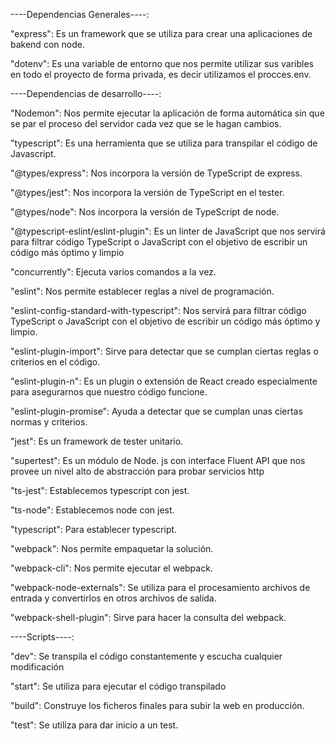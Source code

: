 ----Dependencias Generales----:

"express": Es un framework que se utiliza para crear una aplicaciones de bakend con node.

"dotenv": Es una variable de entorno que nos permite utilizar sus varibles en todo el proyecto de forma privada, es decir utilizamos el procces.env.




----Dependencias de desarrollo----:

"Nodemon": Nos permite ejecutar la aplicación de forma automática sin que se par el proceso del servidor cada vez que se le hagan cambios.

"typescript": Es una herramienta que se utiliza para transpilar el código de Javascript.

"@types/express": Nos incorpora la versión de TypeScript de express.

"@types/jest": Nos incorpora la versión de TypeScript en el tester.

"@types/node": Nos incorpora la versión de TypeScript de node.

"@typescript-eslint/eslint-plugin": Es un linter de JavaScript que nos servirá para filtrar código TypeScript o JavaScript con el objetivo de escribir un código más óptimo y limpio

"concurrently": Ejecuta varios comandos a la vez.

"eslint": Nos permite establecer reglas a nivel de programación.

"eslint-config-standard-with-typescript": Nos servirá para filtrar código TypeScript o JavaScript con el objetivo de escribir un código más óptimo y limpio. 

"eslint-plugin-import": Sirve para detectar que se cumplan ciertas reglas o criterios en el código.

"eslint-plugin-n": Es un plugin o extensión de React creado especialmente para asegurarnos que nuestro código funcione.

"eslint-plugin-promise": Ayuda a detectar que se cumplan unas ciertas normas y criterios. 

"jest": Es un framework de tester unitario.

"supertest": Es un módulo de Node. js con interface Fluent API que nos provee un nivel alto de abstracción para probar servicios http

"ts-jest": Establecemos typescript con jest.

"ts-node": Establecemos node con jest.

"typescript": Para establecer typescript.

"webpack": Nos permite empaquetar la solución. 

"webpack-cli": Nos permite ejecutar el webpack.

"webpack-node-externals": Se utiliza para el procesamiento archivos de entrada y convertirlos en otros archivos de salida.

"webpack-shell-plugin": Sirve para hacer la consulta del webpack.



----Scripts----:

"dev": Se transpila el código constantemente y escucha cualquier modificación

"start": Se utiliza para ejecutar el código transpilado

"build": Construye los ficheros finales para subir la web en producción.

"test": Se utiliza para dar inicio a un test.
